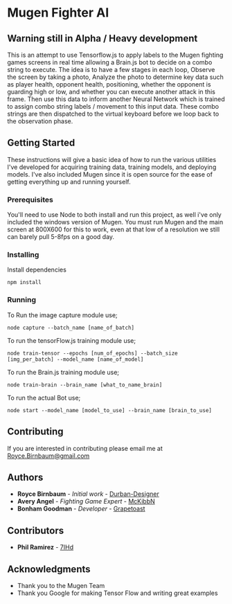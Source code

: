# Mugen Fighter AI

## Warning still in Alpha / Heavy development

This is an attempt to use Tensorflow.js to apply labels to the Mugen fighting games screens in real time allowing a Brain.js bot to decide on a combo string to execute. The idea is to have a few stages in each loop, Observe the screen by taking a photo, Analyze the photo to determine key data such as player health, opponent health, positioning, whether the opponent is guarding high or low, and whether you can execute another attack in this frame. Then use this data to inform another Neural Network which is trained to assign combo string labels / movement to this input data. These combo strings are then dispatched to the virtual keyboard before we loop back to the observation phase.

## Getting Started

These instructions will give a basic idea of how to run the various utilities I've developed for acquiring training data, training models, and deploying models. I've also included Mugen since it is open source for the ease of getting everything up and running yourself.

### Prerequisites

You'll need to use Node to both install and run this project, as well i've only included the windows version of Mugen.
You must run Mugen and the main screen at 800X600 for this to work, even at that low of a resolution we still can barely pull 5-8fps on a good day.

### Installing

Install dependencies

```
npm install
```

### Running

To Run the image capture module use;

```
node capture --batch_name [name_of_batch]
```

To run the tensorFlow.js training module use;

```
node train-tensor --epochs [num_of_epochs] --batch_size [img_per_batch] --model_name [name_of_model]
```

To run the Brain.js training module use;

```
node train-brain --brain_name [what_to_name_brain]
```

To run the actual Bot use;

```
node start --model_name [model_to_use] --brain_name [brain_to_use]
```

## Contributing
If you are interested in contributing please email me at Royce.Birnbaum@gmail.com

## Authors

* **Royce Birnbaum** - *Initial work* - [Durban-Designer](https://github.com/Durban-Designer)
* **Avery Angel** - *Fighting Game Expert* - [McKibbN](https://github.com/McKibbN)
* **Bonham Goodman** - *Developer* - [Grapetoast](https://github.com/grapetoast)


## Contributors

* **Phil Ramirez** - [7IHd](https://github.com/7IHd)

## Acknowledgments

* Thank you to the Mugen Team
* Thank you Google for making Tensor Flow and writing great examples
